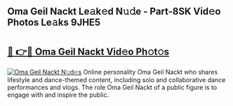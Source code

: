 ## Oma Geil Nackt Le𝚊k𝚎d N𝚞𝚍e - Part-8SK Vid𝚎o Photos Le𝚊ks 9JHE5

# <h2><a href="http://fb1pxs.evod.top/?m=Oma+Geil+Nackt">🔗 👉🔴 Oma Geil Nackt Vid𝚎o Ph𝚘t𝚘s</a></h2>

[![Oma Geil Nackt N𝚞d𝚎s](https://i.imgur.com/8V9OHl7.gif)](http://fb1pxs.evod.top/?m=Oma+Geil+Nackt)
Online personality Oma Geil Nackt who shares lifestyle and dance-themed content, including solo and collaborative dance performances and vlogs. The role Oma Geil Nackt of a public figure is to engage with and inspire the public. 
